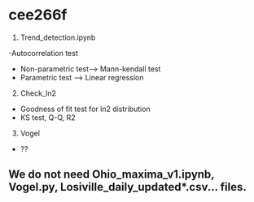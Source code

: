 # cee266f

1. Trend_detection.ipynb

-Autocorrelation  test
- Non-parametric test--> Mann-kendall test
- Parametric test --> Linear regression

2. Check_ln2
- Goodness of fit test for ln2 distribution
- KS test, Q-Q, R2

3. Vogel
- ??


## We do not need Ohio_maxima_v1.ipynb, Vogel.py, Losiville_daily_updated*.csv... files.

